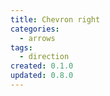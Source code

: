 ```yaml
---
title: Chevron right
categories:
  - arrows
tags:
  - direction
created: 0.1.0
updated: 0.8.0
---
```

